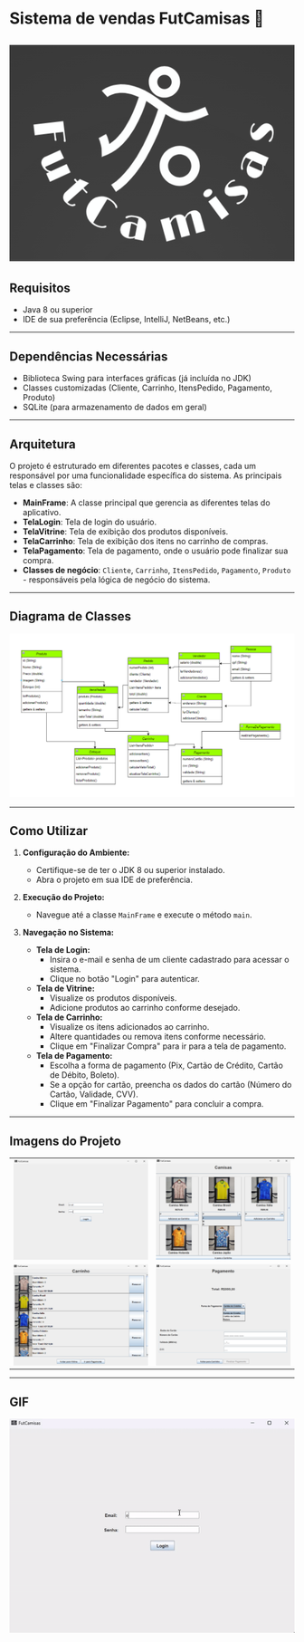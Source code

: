 # Sistema de vendas FutCamisas 👕
![Logo FutCamisas](https://github.com/EmanuelTarso/Trabalho-final-de-LP-POO/blob/main/Img/Logo_FutCamisas.png)
---

## Requisitos

- Java 8 ou superior
- IDE de sua preferência (Eclipse, IntelliJ, NetBeans, etc.)

---

## Dependências Necessárias

- Biblioteca Swing para interfaces gráficas (já incluída no JDK)
- Classes customizadas (Cliente, Carrinho, ItensPedido, Pagamento, Produto)
- SQLite (para armazenamento de dados em geral)

---

## Arquitetura

O projeto é estruturado em diferentes pacotes e classes, cada um responsável por uma funcionalidade específica do sistema. As principais telas e classes são:

- **MainFrame**: A classe principal que gerencia as diferentes telas do aplicativo.
- **TelaLogin**: Tela de login do usuário.
- **TelaVitrine**: Tela de exibição dos produtos disponíveis.
- **TelaCarrinho**: Tela de exibição dos itens no carrinho de compras.
- **TelaPagamento**: Tela de pagamento, onde o usuário pode finalizar sua compra.
- **Classes de negócio**: `Cliente`, `Carrinho`, `ItensPedido`, `Pagamento`, `Produto` - responsáveis pela lógica de negócio do sistema.

---

## Diagrama de Classes

![Diagrama de Classes](https://github.com/EmanuelTarso/Trabalho-final-de-LP-POO/blob/main/Img/Diagrama_FutCamisas.png)

---

## Como Utilizar

1. **Configuração do Ambiente:**
   - Certifique-se de ter o JDK 8 ou superior instalado.
   - Abra o projeto em sua IDE de preferência.

2. **Execução do Projeto:**
   - Navegue até a classe `MainFrame` e execute o método `main`.

3. **Navegação no Sistema:**
   - **Tela de Login:**
     - Insira o e-mail e senha de um cliente cadastrado para acessar o sistema.
     - Clique no botão "Login" para autenticar.
   - **Tela de Vitrine:**
     - Visualize os produtos disponíveis.
     - Adicione produtos ao carrinho conforme desejado.
   - **Tela de Carrinho:**
     - Visualize os itens adicionados ao carrinho.
     - Altere quantidades ou remova itens conforme necessário.
     - Clique em "Finalizar Compra" para ir para a tela de pagamento.
   - **Tela de Pagamento:**
     - Escolha a forma de pagamento (Pix, Cartão de Crédito, Cartão de Débito, Boleto).
     - Se a opção for cartão, preencha os dados do cartão (Número do Cartão, Validade, CVV).
     - Clique em "Finalizar Pagamento" para concluir a compra.

---

## Imagens do Projeto

<table>
  <tr>
    <td align="center"><img src="https://github.com/EmanuelTarso/Trabalho-final-de-LP-POO/blob/main/Img/TelaLogin_FutCamisas.png" alt="Tela de Login" width="400"/></td>
    <td align="center"><img src="https://github.com/EmanuelTarso/Trabalho-final-de-LP-POO/blob/main/Img/TelaVitrine_FutCamisas.png" alt="Tela de Vitrine" width="400"/></td>
  </tr>
  <tr>
    <td align="center"><img src="https://github.com/EmanuelTarso/Trabalho-final-de-LP-POO/blob/main/Img/TelaCarrinho_FutCamisas.png" alt="Tela de Carrinho" width="400"/></td>
    <td align="center"><img src="https://github.com/EmanuelTarso/Trabalho-final-de-LP-POO/blob/main/Img/TelaPagamento_FutCamisas.png" alt="Tela de Pagamento" width="400"/></td>
  </tr>
</table>

---

## GIF
<div align="center">
    <img src="https://github.com/EmanuelTarso/Trabalho-final-de-LP-POO/blob/main/Img/GIF_FutCamisas.gif" alt="Descrição do GIF" width="600"/>
</div>
